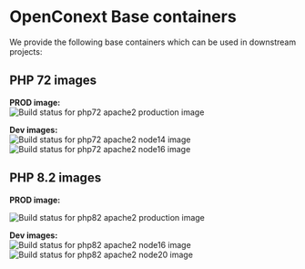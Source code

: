 # OpenConext Base containers

We provide the following base containers which can be used in downstream projects:

## PHP 72 images

**PROD image:**</br>
![Build status for php72 apache2 production image](https://github.com/OpenConext/OpenConext-BaseContainers/actions/workflows/build-php72-apache2.yaml/badge.svg)

**Dev images:**</br>
![Build status for php72 apache2 node14 image](https://github.com/OpenConext/OpenConext-BaseContainers/actions/workflows/build-php72-apache2-node14-composer2.yaml/badge.svg)</br>
![Build status for php72 apache2 node16 image](https://github.com/OpenConext/OpenConext-BaseContainers/actions/workflows/build-php72-apache2-node16-composer2.yaml/badge.svg)


## PHP 8.2 images

**PROD image:**<br>

![Build status for php82 apache2 production image](https://github.com/OpenConext/OpenConext-BaseContainers/actions/workflows/build-php82-apache2.yaml/badge.svg)

**Dev images:** </br>
![Build status for php82 apache2 node16 image](https://github.com/OpenConext/OpenConext-BaseContainers/actions/workflows/build-php82-apache2-node16-composer2.yaml/badge.svg)<br>
![Build status for php82 apache2 node20 image](https://github.com/OpenConext/OpenConext-BaseContainers/actions/workflows/build-php82-apache2-node20-composer2.yaml/badge.svg)
